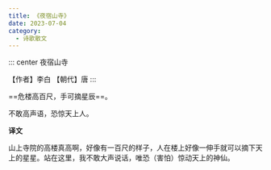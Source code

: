 ```yaml
---
title: 《夜宿山寺》
date: 2023-07-04
category:
  - 诗歌散文
---
```









<!-- more -->


::: center
夜宿山寺

【作者】李白   【朝代】唐
:::


==危楼高百尺，手可摘星辰==。

不敢高声语，恐惊天上人。


**译文**

山上寺院的高楼真高啊，好像有一百尺的样子，人在楼上好像一伸手就可以摘下天上的星星。站在这里，我不敢大声说话，唯恐（害怕）惊动天上的神仙。
